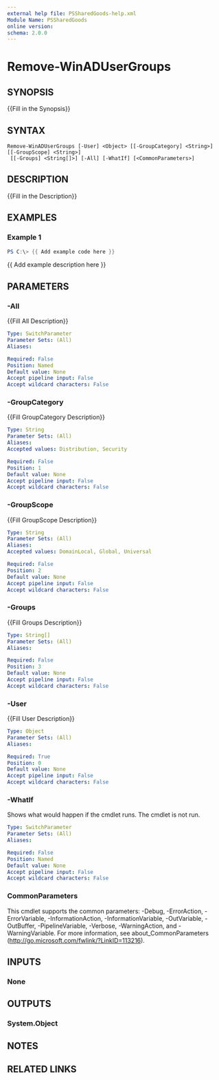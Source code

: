 ```yaml
---
external help file: PSSharedGoods-help.xml
Module Name: PSSharedGoods
online version:
schema: 2.0.0
---
```


# Remove-WinADUserGroups

## SYNOPSIS
{{Fill in the Synopsis}}

## SYNTAX

```
Remove-WinADUserGroups [-User] <Object> [[-GroupCategory] <String>] [[-GroupScope] <String>]
 [[-Groups] <String[]>] [-All] [-WhatIf] [<CommonParameters>]
```

## DESCRIPTION
{{Fill in the Description}}

## EXAMPLES

### Example 1
```powershell
PS C:\> {{ Add example code here }}
```

{{ Add example description here }}

## PARAMETERS

### -All
{{Fill All Description}}

```yaml
Type: SwitchParameter
Parameter Sets: (All)
Aliases:

Required: False
Position: Named
Default value: None
Accept pipeline input: False
Accept wildcard characters: False
```

### -GroupCategory
{{Fill GroupCategory Description}}

```yaml
Type: String
Parameter Sets: (All)
Aliases:
Accepted values: Distribution, Security

Required: False
Position: 1
Default value: None
Accept pipeline input: False
Accept wildcard characters: False
```

### -GroupScope
{{Fill GroupScope Description}}

```yaml
Type: String
Parameter Sets: (All)
Aliases:
Accepted values: DomainLocal, Global, Universal

Required: False
Position: 2
Default value: None
Accept pipeline input: False
Accept wildcard characters: False
```

### -Groups
{{Fill Groups Description}}

```yaml
Type: String[]
Parameter Sets: (All)
Aliases:

Required: False
Position: 3
Default value: None
Accept pipeline input: False
Accept wildcard characters: False
```

### -User
{{Fill User Description}}

```yaml
Type: Object
Parameter Sets: (All)
Aliases:

Required: True
Position: 0
Default value: None
Accept pipeline input: False
Accept wildcard characters: False
```

### -WhatIf
Shows what would happen if the cmdlet runs.
The cmdlet is not run.

```yaml
Type: SwitchParameter
Parameter Sets: (All)
Aliases:

Required: False
Position: Named
Default value: None
Accept pipeline input: False
Accept wildcard characters: False
```

### CommonParameters
This cmdlet supports the common parameters: -Debug, -ErrorAction, -ErrorVariable, -InformationAction, -InformationVariable, -OutVariable, -OutBuffer, -PipelineVariable, -Verbose, -WarningAction, and -WarningVariable. For more information, see about_CommonParameters (http://go.microsoft.com/fwlink/?LinkID=113216).

## INPUTS

### None

## OUTPUTS

### System.Object
## NOTES

## RELATED LINKS
